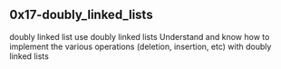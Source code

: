 ## 0x17-doubly_linked_lists

doubly linked list
use doubly linked lists
Understand and know how to implement the various operations (deletion, insertion, etc) with doubly linked lists

